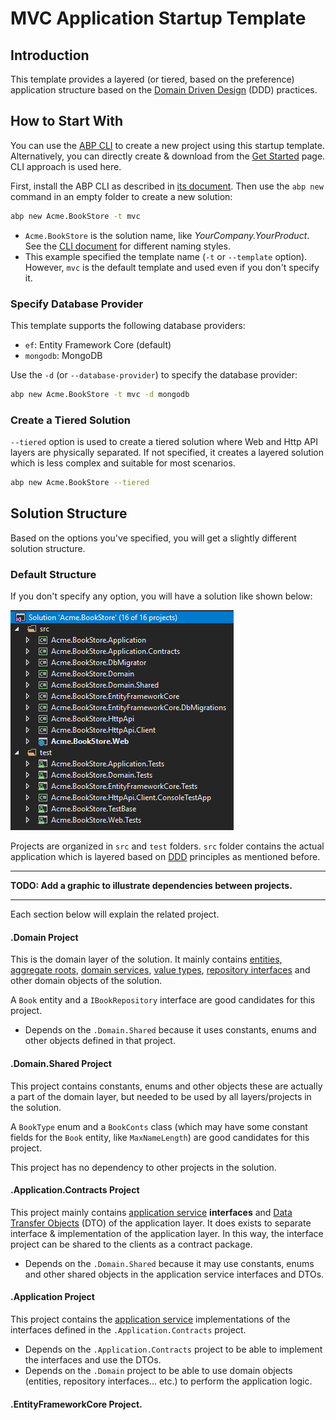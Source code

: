 ﻿# MVC Application Startup Template

## Introduction

This template provides a layered (or tiered, based on the preference) application structure based on the [Domain Driven Design](../Domain-Driven-Design.md) (DDD) practices.

## How to Start With

You can use the [ABP CLI](../CLI.md) to create a new project using this startup template. Alternatively, you can directly create & download from the [Get Started](https://abp.io/get-started) page. CLI approach is used here.

First, install the ABP CLI as described in [its document](../CLI.md). Then use the `abp new` command in an empty folder to create a new solution:

````bash
abp new Acme.BookStore -t mvc
````

* `Acme.BookStore` is the solution name, like *YourCompany.YourProduct*. See the [CLI document](../CLI.md) for different naming styles.
* This example specified the template name (`-t` or `--template` option). However, `mvc` is the default template and used even if you don't specify it.

### Specify Database Provider

This template supports the following database providers:

- `ef`: Entity Framework Core (default)
- `mongodb`: MongoDB

Use the `-d` (or `--database-provider`) to specify the database provider:

````bash
abp new Acme.BookStore -t mvc -d mongodb
````

### Create a Tiered Solution

`--tiered` option is used to create a tiered solution where Web and Http API layers are physically separated. If not specified, it creates a layered solution which is less complex and suitable for most scenarios.

````bash
abp new Acme.BookStore --tiered
````

## Solution Structure

Based on the options you've specified, you will get a slightly different solution structure.

### Default Structure

If you don't specify any option, you will have a solution like shown below:

![bookstore-visual-studio-solution-v3](../images/bookstore-visual-studio-solution-v3.png)

Projects are organized in `src` and `test` folders. `src` folder contains the actual application which is layered based on [DDD](../Domain-Driven-Design.md) principles as mentioned before.

--------------------

**TODO: Add a graphic to illustrate dependencies between projects.**

------------------

Each section below will explain the related project.

#### .Domain Project

This is the domain layer of the solution. It mainly contains [entities, aggregate roots](../Entities.md), [domain services](../Domain-Services.md), [value types](../Value-Types.md), [repository interfaces](../Repositories.md) and other domain objects of the solution.

A `Book` entity and a `IBookRepository` interface are good candidates for this project.

* Depends on the `.Domain.Shared` because it uses constants, enums and other objects defined in that project.

#### .Domain.Shared Project

This project contains constants, enums and other objects these are actually a part of the domain layer, but needed to be used by all layers/projects in the solution.

A `BookType` enum and a `BookConts` class (which may have some constant fields for the `Book` entity, like `MaxNameLength`) are good candidates for this project.

This project has no dependency to other projects in the solution.

#### .Application.Contracts Project

This project mainly contains [application service](../Application-Services.md) **interfaces** and [Data Transfer Objects](../Data-Transfer-Objects.md) (DTO) of the application layer. It does exists to separate interface & implementation of the application layer. In this way, the interface project can be shared to the clients as a contract package.

* Depends on the `.Domain.Shared` because it may use constants, enums and other shared objects in the application service interfaces and DTOs.

#### .Application Project

This project contains the [application service](../Application-Services.md) implementations of the interfaces defined in the `.Application.Contracts` project.

* Depends on the `.Application.Contracts` project to be able to implement the interfaces and use the DTOs.
* Depends on the `.Domain` project to be able to use domain objects (entities, repository interfaces... etc.) to perform the application logic.

#### .EntityFrameworkCore Project.

